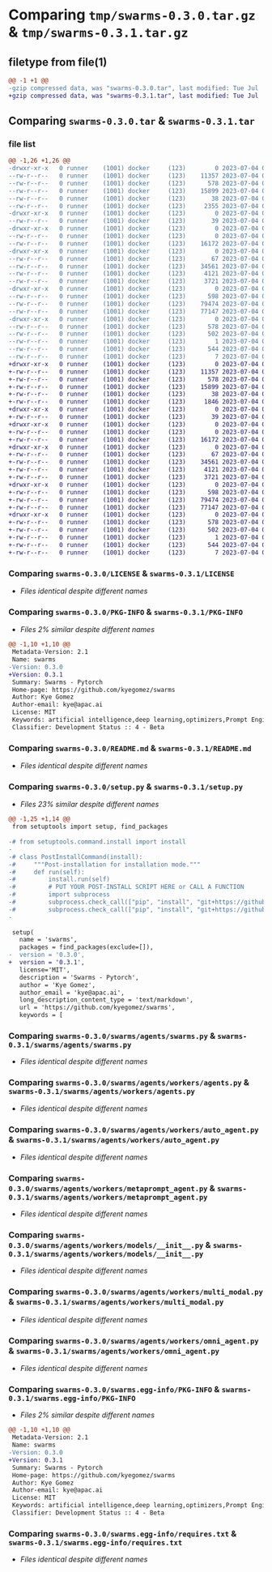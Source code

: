 # Comparing `tmp/swarms-0.3.0.tar.gz` & `tmp/swarms-0.3.1.tar.gz`

## filetype from file(1)

```diff
@@ -1 +1 @@
-gzip compressed data, was "swarms-0.3.0.tar", last modified: Tue Jul  4 03:55:04 2023, max compression
+gzip compressed data, was "swarms-0.3.1.tar", last modified: Tue Jul  4 04:07:48 2023, max compression
```

## Comparing `swarms-0.3.0.tar` & `swarms-0.3.1.tar`

### file list

```diff
@@ -1,26 +1,26 @@
-drwxr-xr-x   0 runner    (1001) docker     (123)        0 2023-07-04 03:55:04.677638 swarms-0.3.0/
--rw-r--r--   0 runner    (1001) docker     (123)    11357 2023-07-04 03:54:55.000000 swarms-0.3.0/LICENSE
--rw-r--r--   0 runner    (1001) docker     (123)      578 2023-07-04 03:55:04.677638 swarms-0.3.0/PKG-INFO
--rw-r--r--   0 runner    (1001) docker     (123)    15899 2023-07-04 03:54:55.000000 swarms-0.3.0/README.md
--rw-r--r--   0 runner    (1001) docker     (123)       38 2023-07-04 03:55:04.677638 swarms-0.3.0/setup.cfg
--rw-r--r--   0 runner    (1001) docker     (123)     2355 2023-07-04 03:54:55.000000 swarms-0.3.0/setup.py
-drwxr-xr-x   0 runner    (1001) docker     (123)        0 2023-07-04 03:55:04.673638 swarms-0.3.0/swarms/
--rw-r--r--   0 runner    (1001) docker     (123)       39 2023-07-04 03:54:55.000000 swarms-0.3.0/swarms/__init__.py
-drwxr-xr-x   0 runner    (1001) docker     (123)        0 2023-07-04 03:55:04.673638 swarms-0.3.0/swarms/agents/
--rw-r--r--   0 runner    (1001) docker     (123)        0 2023-07-04 03:54:55.000000 swarms-0.3.0/swarms/agents/__init__.py
--rw-r--r--   0 runner    (1001) docker     (123)    16172 2023-07-04 03:54:55.000000 swarms-0.3.0/swarms/agents/swarms.py
-drwxr-xr-x   0 runner    (1001) docker     (123)        0 2023-07-04 03:55:04.673638 swarms-0.3.0/swarms/agents/workers/
--rw-r--r--   0 runner    (1001) docker     (123)       67 2023-07-04 03:54:55.000000 swarms-0.3.0/swarms/agents/workers/__init__.py
--rw-r--r--   0 runner    (1001) docker     (123)    34561 2023-07-04 03:54:55.000000 swarms-0.3.0/swarms/agents/workers/agents.py
--rw-r--r--   0 runner    (1001) docker     (123)     4121 2023-07-04 03:54:55.000000 swarms-0.3.0/swarms/agents/workers/auto_agent.py
--rw-r--r--   0 runner    (1001) docker     (123)     3721 2023-07-04 03:54:55.000000 swarms-0.3.0/swarms/agents/workers/metaprompt_agent.py
-drwxr-xr-x   0 runner    (1001) docker     (123)        0 2023-07-04 03:55:04.673638 swarms-0.3.0/swarms/agents/workers/models/
--rw-r--r--   0 runner    (1001) docker     (123)      598 2023-07-04 03:54:55.000000 swarms-0.3.0/swarms/agents/workers/models/__init__.py
--rw-r--r--   0 runner    (1001) docker     (123)    79474 2023-07-04 03:54:55.000000 swarms-0.3.0/swarms/agents/workers/multi_modal.py
--rw-r--r--   0 runner    (1001) docker     (123)    77147 2023-07-04 03:54:55.000000 swarms-0.3.0/swarms/agents/workers/omni_agent.py
-drwxr-xr-x   0 runner    (1001) docker     (123)        0 2023-07-04 03:55:04.673638 swarms-0.3.0/swarms.egg-info/
--rw-r--r--   0 runner    (1001) docker     (123)      578 2023-07-04 03:55:04.000000 swarms-0.3.0/swarms.egg-info/PKG-INFO
--rw-r--r--   0 runner    (1001) docker     (123)      502 2023-07-04 03:55:04.000000 swarms-0.3.0/swarms.egg-info/SOURCES.txt
--rw-r--r--   0 runner    (1001) docker     (123)        1 2023-07-04 03:55:04.000000 swarms-0.3.0/swarms.egg-info/dependency_links.txt
--rw-r--r--   0 runner    (1001) docker     (123)      544 2023-07-04 03:55:04.000000 swarms-0.3.0/swarms.egg-info/requires.txt
--rw-r--r--   0 runner    (1001) docker     (123)        7 2023-07-04 03:55:04.000000 swarms-0.3.0/swarms.egg-info/top_level.txt
+drwxr-xr-x   0 runner    (1001) docker     (123)        0 2023-07-04 04:07:48.419886 swarms-0.3.1/
+-rw-r--r--   0 runner    (1001) docker     (123)    11357 2023-07-04 04:07:38.000000 swarms-0.3.1/LICENSE
+-rw-r--r--   0 runner    (1001) docker     (123)      578 2023-07-04 04:07:48.419886 swarms-0.3.1/PKG-INFO
+-rw-r--r--   0 runner    (1001) docker     (123)    15899 2023-07-04 04:07:38.000000 swarms-0.3.1/README.md
+-rw-r--r--   0 runner    (1001) docker     (123)       38 2023-07-04 04:07:48.419886 swarms-0.3.1/setup.cfg
+-rw-r--r--   0 runner    (1001) docker     (123)     1846 2023-07-04 04:07:38.000000 swarms-0.3.1/setup.py
+drwxr-xr-x   0 runner    (1001) docker     (123)        0 2023-07-04 04:07:48.419886 swarms-0.3.1/swarms/
+-rw-r--r--   0 runner    (1001) docker     (123)       39 2023-07-04 04:07:38.000000 swarms-0.3.1/swarms/__init__.py
+drwxr-xr-x   0 runner    (1001) docker     (123)        0 2023-07-04 04:07:48.419886 swarms-0.3.1/swarms/agents/
+-rw-r--r--   0 runner    (1001) docker     (123)        0 2023-07-04 04:07:38.000000 swarms-0.3.1/swarms/agents/__init__.py
+-rw-r--r--   0 runner    (1001) docker     (123)    16172 2023-07-04 04:07:38.000000 swarms-0.3.1/swarms/agents/swarms.py
+drwxr-xr-x   0 runner    (1001) docker     (123)        0 2023-07-04 04:07:48.419886 swarms-0.3.1/swarms/agents/workers/
+-rw-r--r--   0 runner    (1001) docker     (123)       67 2023-07-04 04:07:38.000000 swarms-0.3.1/swarms/agents/workers/__init__.py
+-rw-r--r--   0 runner    (1001) docker     (123)    34561 2023-07-04 04:07:38.000000 swarms-0.3.1/swarms/agents/workers/agents.py
+-rw-r--r--   0 runner    (1001) docker     (123)     4121 2023-07-04 04:07:38.000000 swarms-0.3.1/swarms/agents/workers/auto_agent.py
+-rw-r--r--   0 runner    (1001) docker     (123)     3721 2023-07-04 04:07:38.000000 swarms-0.3.1/swarms/agents/workers/metaprompt_agent.py
+drwxr-xr-x   0 runner    (1001) docker     (123)        0 2023-07-04 04:07:48.419886 swarms-0.3.1/swarms/agents/workers/models/
+-rw-r--r--   0 runner    (1001) docker     (123)      598 2023-07-04 04:07:38.000000 swarms-0.3.1/swarms/agents/workers/models/__init__.py
+-rw-r--r--   0 runner    (1001) docker     (123)    79474 2023-07-04 04:07:38.000000 swarms-0.3.1/swarms/agents/workers/multi_modal.py
+-rw-r--r--   0 runner    (1001) docker     (123)    77147 2023-07-04 04:07:38.000000 swarms-0.3.1/swarms/agents/workers/omni_agent.py
+drwxr-xr-x   0 runner    (1001) docker     (123)        0 2023-07-04 04:07:48.419886 swarms-0.3.1/swarms.egg-info/
+-rw-r--r--   0 runner    (1001) docker     (123)      578 2023-07-04 04:07:48.000000 swarms-0.3.1/swarms.egg-info/PKG-INFO
+-rw-r--r--   0 runner    (1001) docker     (123)      502 2023-07-04 04:07:48.000000 swarms-0.3.1/swarms.egg-info/SOURCES.txt
+-rw-r--r--   0 runner    (1001) docker     (123)        1 2023-07-04 04:07:48.000000 swarms-0.3.1/swarms.egg-info/dependency_links.txt
+-rw-r--r--   0 runner    (1001) docker     (123)      544 2023-07-04 04:07:48.000000 swarms-0.3.1/swarms.egg-info/requires.txt
+-rw-r--r--   0 runner    (1001) docker     (123)        7 2023-07-04 04:07:48.000000 swarms-0.3.1/swarms.egg-info/top_level.txt
```

### Comparing `swarms-0.3.0/LICENSE` & `swarms-0.3.1/LICENSE`

 * *Files identical despite different names*

### Comparing `swarms-0.3.0/PKG-INFO` & `swarms-0.3.1/PKG-INFO`

 * *Files 2% similar despite different names*

```diff
@@ -1,10 +1,10 @@
 Metadata-Version: 2.1
 Name: swarms
-Version: 0.3.0
+Version: 0.3.1
 Summary: Swarms - Pytorch
 Home-page: https://github.com/kyegomez/swarms
 Author: Kye Gomez
 Author-email: kye@apac.ai
 License: MIT
 Keywords: artificial intelligence,deep learning,optimizers,Prompt Engineering
 Classifier: Development Status :: 4 - Beta
```

### Comparing `swarms-0.3.0/README.md` & `swarms-0.3.1/README.md`

 * *Files identical despite different names*

### Comparing `swarms-0.3.0/setup.py` & `swarms-0.3.1/setup.py`

 * *Files 23% similar despite different names*

```diff
@@ -1,25 +1,14 @@
 from setuptools import setup, find_packages
 
-# from setuptools.command.install import install
-
-# class PostInstallCommand(install):
-#     """Post-installation for installation mode."""
-#     def run(self):
-#         install.run(self)
-#         # PUT YOUR POST-INSTALL SCRIPT HERE or CALL A FUNCTION
-#         import subprocess
-#         subprocess.check_call(["pip", "install", "git+https://github.com/IDEA-Research/GroundingDINO.git"])
-#         subprocess.check_call(["pip", "install", "git+https://github.com/facebookresearch/segment-anything.git"])
-
 
 setup(
   name = 'swarms',
   packages = find_packages(exclude=[]),
-  version = '0.3.0',
+  version = '0.3.1',
   license='MIT',
   description = 'Swarms - Pytorch',
   author = 'Kye Gomez',
   author_email = 'kye@apac.ai',
   long_description_content_type = 'text/markdown',
   url = 'https://github.com/kyegomez/swarms',
   keywords = [
```

### Comparing `swarms-0.3.0/swarms/agents/swarms.py` & `swarms-0.3.1/swarms/agents/swarms.py`

 * *Files identical despite different names*

### Comparing `swarms-0.3.0/swarms/agents/workers/agents.py` & `swarms-0.3.1/swarms/agents/workers/agents.py`

 * *Files identical despite different names*

### Comparing `swarms-0.3.0/swarms/agents/workers/auto_agent.py` & `swarms-0.3.1/swarms/agents/workers/auto_agent.py`

 * *Files identical despite different names*

### Comparing `swarms-0.3.0/swarms/agents/workers/metaprompt_agent.py` & `swarms-0.3.1/swarms/agents/workers/metaprompt_agent.py`

 * *Files identical despite different names*

### Comparing `swarms-0.3.0/swarms/agents/workers/models/__init__.py` & `swarms-0.3.1/swarms/agents/workers/models/__init__.py`

 * *Files identical despite different names*

### Comparing `swarms-0.3.0/swarms/agents/workers/multi_modal.py` & `swarms-0.3.1/swarms/agents/workers/multi_modal.py`

 * *Files identical despite different names*

### Comparing `swarms-0.3.0/swarms/agents/workers/omni_agent.py` & `swarms-0.3.1/swarms/agents/workers/omni_agent.py`

 * *Files identical despite different names*

### Comparing `swarms-0.3.0/swarms.egg-info/PKG-INFO` & `swarms-0.3.1/swarms.egg-info/PKG-INFO`

 * *Files 2% similar despite different names*

```diff
@@ -1,10 +1,10 @@
 Metadata-Version: 2.1
 Name: swarms
-Version: 0.3.0
+Version: 0.3.1
 Summary: Swarms - Pytorch
 Home-page: https://github.com/kyegomez/swarms
 Author: Kye Gomez
 Author-email: kye@apac.ai
 License: MIT
 Keywords: artificial intelligence,deep learning,optimizers,Prompt Engineering
 Classifier: Development Status :: 4 - Beta
```

### Comparing `swarms-0.3.0/swarms.egg-info/requires.txt` & `swarms-0.3.1/swarms.egg-info/requires.txt`

 * *Files identical despite different names*

